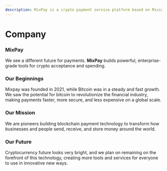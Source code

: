 ```yaml
---
description: MixPay is a crypto payment service platform based on Mixin Network, founded in Nov, 2021.
---
```


# Company

### MixPay

We see a different future for payments. **MixPay** builds powerful, enterprise-grade tools for crypto acceptance and spending.

### Our Beginnings

Mixpay was founded in 2021, while Bitcoin was in a steady and fast growth. We saw the potential for bitcoin to revolutionize the financial industry, making payments faster, more secure, and less expensive on a global scale.

### Our Mission

We are pioneers building blockchain payment technology to transform how businesses and people send, receive, and store money around the world.

### Our Future

Cryptocurrency future looks very bright, and we plan on remaining on the forefront of this technology, creating more tools and services for everyone to use in innovative new ways.